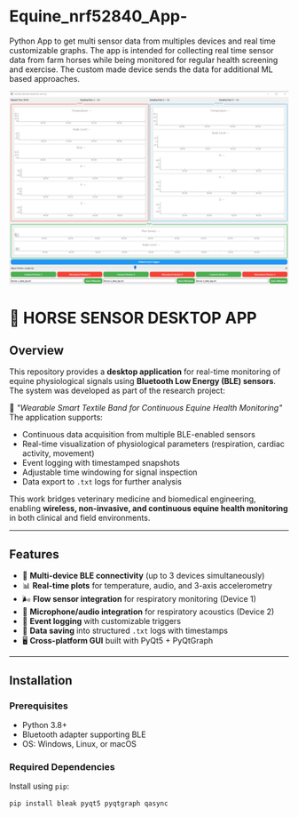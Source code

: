 # Equine_nrf52840_App-
Python App to get multi sensor data from multiples devices and real time customizable graphs. The app is intended for collecting real time sensor data from farm horses while being monitored for regular health screening and exercise. The custom made device sends the data for additional ML based approaches.

![alt text](https://github.com/ankitshah59/Equine_nrf52840_App-/blob/a607668a86c7dafb2f1e8e8cfcff7ad525953345/Application%20GUI%20Interface.png)

# 🐎 HORSE SENSOR DESKTOP APP

## Overview
This repository provides a **desktop application** for real-time monitoring of equine physiological signals using **Bluetooth Low Energy (BLE) sensors**. The system was developed as part of the research project:

📄 *"Wearable Smart Textile Band for Continuous Equine Health Monitoring"* 
The application supports:
- Continuous data acquisition from multiple BLE-enabled sensors  
- Real-time visualization of physiological parameters (respiration, cardiac activity, movement)  
- Event logging with timestamped snapshots  
- Adjustable time windowing for signal inspection  
- Data export to `.txt` logs for further analysis  

This work bridges veterinary medicine and biomedical engineering, enabling **wireless, non-invasive, and continuous equine health monitoring** in both clinical and field environments.

---

## Features
- 📡 **Multi-device BLE connectivity** (up to 3 devices simultaneously)  
- 📊 **Real-time plots** for temperature, audio, and 3-axis accelerometry  
- 🌬️ **Flow sensor integration** for respiratory monitoring (Device 1)  
- 🎤 **Microphone/audio integration** for respiratory acoustics (Device 2)  
- 📝 **Event logging** with customizable triggers  
- 💾 **Data saving** into structured `.txt` logs with timestamps  
- 🖥️ **Cross-platform GUI** built with PyQt5 + PyQtGraph  

---

## Installation

### Prerequisites
- Python 3.8+
- Bluetooth adapter supporting BLE
- OS: Windows, Linux, or macOS

### Required Dependencies
Install using `pip`:
```bash
pip install bleak pyqt5 pyqtgraph qasync
